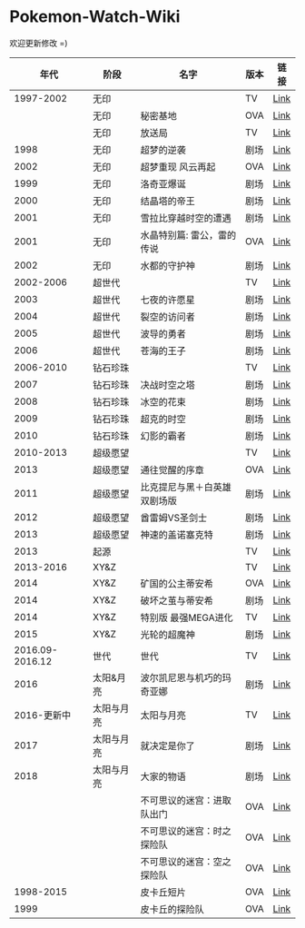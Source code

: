 # Pokemon-Watch-Wiki
欢迎更新修改 =)

|年代|阶段|名字|版本|链接|  
|---|---|---|---|---|
|1997-2002| 无印 ||TV|[Link](https://www.bilibili.com/video/av20218473/)|
|| 无印 |秘密基地|OVA|[Link](https://www.bilibili.com/video/av9400997)|
|| 无印 |放送局|TV|[Link](https://www.bilibili.com/video/av19018489)|
|1998| 无印 |超梦的逆袭|剧场|[Link](https://www.bilibili.com/video/av10658727/)|
|2002| 无印 |超梦重现 风云再起|OVA|[Link](https://www.bilibili.com/video/av11698736/)|
|1999| 无印 |洛奇亚爆诞|剧场|[Link](https://www.bilibili.com/video/av10662593/)|
|2000| 无印 |结晶塔的帝王 |剧场|[Link](https://www.bilibili.com/video/av10662604/)|
|2001| 无印 |雪拉比穿越时空的遭遇|剧场|[Link](https://www.bilibili.com/video/av10662606/)|
|2001|无印|水晶特别篇: 雷公，雷的传说|OVA|[Link](https://www.bilibili.com/video/av20059635)|
|2002| 无印 |水都的守护神|剧场|[Link](https://www.bilibili.com/video/av10663461/)|
|2002-2006|超世代||TV|[Link](https://www.bilibili.com/video/av10770612)|
|2003| 超世代 | 七夜的许愿星 |剧场|[Link](https://www.bilibili.com/video/av10665777/)|
|2004| 超世代 |裂空的访问者|剧场|[Link](https://www.bilibili.com/video/av10666043/)|
|2005| 超世代 |波导的勇者|剧场|[Link](https://www.bilibili.com/video/av10666302/)|
|2006| 超世代 |苍海的王子|剧场|[Link](https://www.bilibili.com/video/av10666918/)|
|2006-2010| 钻石珍珠 ||TV|[Link](https://www.bilibili.com/video/av10783111)|
|2007| 钻石珍珠 |决战时空之塔|剧场|[Link](https://www.bilibili.com/video/av10673686/)|  
|2008| 钻石珍珠 |冰空的花束|剧场|[Link](https://www.bilibili.com/video/av10682467/)|  
|2009| 钻石珍珠 |超克的时空|剧场|[Link](https://www.bilibili.com/video/av10682469/)|  
|2010| 钻石珍珠 |幻影的霸者 |剧场|[Link](https://www.bilibili.com/video/av10682490/)|  
|2010-2013|超级愿望||TV|[Link](https://www.bilibili.com/video/av10766394)|
|2013|超级愿望|通往觉醒的序章|OVA|[Link](https://www.bilibili.com/video/av31029888)|
|2011|超级愿望|比克提尼与黑＋白英雄双剧场版|剧场|[Link](https://www.bilibili.com/video/av10683455/)|
|2012|超级愿望| 酋雷姆VS圣剑士 |剧场|[Link](https://www.bilibili.com/video/av14195054/)|
|2013|超级愿望|神速的盖诺塞克特|剧场|[Link](https://www.bilibili.com/video/av13224724/)|
|2013|起源||TV|[Link](https://www.bilibili.com/video/av6288364)|
|2013-2016|XY&Z||TV|[Link](https://www.bilibili.com/video/av14473038)|
|2014|XY&Z|矿国的公主蒂安希|OVA|[Link](https://www.bilibili.com/video/av9698358)|
|2014|XY&Z|破坏之茧与蒂安希|剧场|[Link](https://www.bilibili.com/video/av13111367/)|
|2014|XY&Z|特别版 最强MEGA进化|TV|[Link](https://www.bilibili.com/video/av10768784)|
|2015|XY&Z|光轮的超魔神|剧场|[Link](https://www.bilibili.com/video/av3802098/)|
|2016.09-2016.12|世代|世代|TV|[Link](https://www.bilibili.com/video/av8253062)|
|2016|太阳&月亮|波尔凯尼恩与机巧的玛奇亚娜|剧场|[Link](https://www.bilibili.com/video/av23195520)|
|2016-更新中|太阳与月亮|太阳与月亮|TV|[Link](https://www.bilibili.com/video/av33475774)|
|2017|太阳与月亮|就决定是你了|剧场|[Link](https://www.bilibili.com/video/av17878730?from=search&seid=7121815767237028949)|
|2018|太阳与月亮|大家的物语|剧场|[Link](https://www.bilibili.com/video/av37453970/)|
|||不可思议的迷宫：进取队出门|OVA|[Link](https://www.bilibili.com/video/av10751167/)|
|||不可思议的迷宫：时之探险队|OVA|[Link](https://www.bilibili.com/video/av10763071/)|
|||不可思议的迷宫：空之探险队|OVA|[Link](https://www.bilibili.com/video/av10763112/)|
|1998-2015||皮卡丘短片|OVA|[Link](https://www.bilibili.com/video/av10894141)|
|1999|  |皮卡丘的探险队|OVA|[Link](https://www.bilibili.com/video/av9407885)|
<!--
||||剧场|[Link]()|-->



